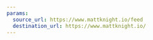 ```yaml
---
params:
  source_url: https://www.mattknight.io/feed
  destination_url: https://www.mattknight.io/
---
```

